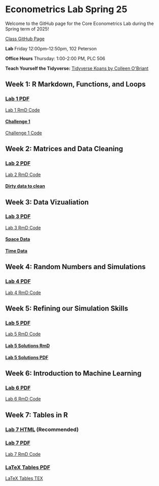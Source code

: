 # Econometrics Lab Spring 25

Welcome to the GitHub page for the Core Econometrics Lab during the Spring term of 2025!

[Class GitHub Page](https://github.com/edrubin/EC607S25)

**Lab** Friday 12:00pm–12:50pm, 102 Peterson

**Office Hours** Thursday: 1:00-2:00 PM, PLC 506

**Teach Yourself the Tidyverse:** [Tidyverse Koans by Colleen O'Briant](https://github.com/cobriant/tidyverse_koans)

## Week 1: R Markdown, Functions, and Loops

### [Lab 1 PDF](https://github.com/cmulholland217/Metrics_Lab_Spring2025/blob/main/lab_1.pdf)

[Lab 1 RmD Code](https://github.com/cmulholland217/Metrics_Lab_Spring2025/blob/main/lab_1.Rmd)

#### [Challenge 1](https://github.com/cmulholland217/Metrics_Lab_Spring2025/blob/main/challenge_1.pdf)
[Challenge 1 Code](https://github.com/cmulholland217/Metrics_Lab_Spring2025/blob/main/challenge_1_code.Rmd)

## Week 2: Matrices and Data Cleaning

### [Lab 2 PDF](https://github.com/cmulholland217/Metrics_Lab_Spring2025/blob/main/lab_2.pdf)

[Lab 2 RmD Code](https://github.com/cmulholland217/Metrics_Lab_Spring2025/blob/main/lab_2.Rmd)

#### [Dirty data to clean](https://github.com/cmulholland217/Metrics_Lab_Spring2025/blob/main/dirty_data.csv)

## Week 3: Data Vizualiation

### [Lab 3 PDF](https://github.com/cmulholland217/Metrics_Lab_Spring2025/blob/main/lab_3.pdf)

[Lab 3 RmD Code](https://github.com/cmulholland217/Metrics_Lab_Spring2025/blob/main/lab_3.Rmd)

#### [Space Data](https://github.com/cmulholland217/Metrics_Lab_Spring2025/blob/main/space_data.csv)

#### [Time Data](https://github.com/cmulholland217/Metrics_Lab_Spring2025/blob/main/time_data.csv)

## Week 4: Random Numbers and Simulations

### [Lab 4 PDF](https://github.com/cmulholland217/Metrics_Lab_Spring2025/blob/main/lab_4.pdf)

[Lab 4 RmD Code](https://github.com/cmulholland217/Metrics_Lab_Spring2025/blob/main/lab_4.Rmd)

## Week 5: Refining our Simulation Skills

### [Lab 5 PDF](https://github.com/cmulholland217/Metrics_Lab_Spring2025/blob/main/lab_5.pdf)

[Lab 5 RmD Code](https://github.com/cmulholland217/Metrics_Lab_Spring2025/blob/main/lab_5.Rmd)

#### [Lab 5 Solutions RmD](https://github.com/cmulholland217/Metrics_Lab_Spring2025/blob/main/lab_5_solutions.Rmd)

#### [Lab 5 Solutions PDF](https://github.com/cmulholland217/Metrics_Lab_Spring2025/blob/main/lab_5_solutions.pdf)

## Week 6: Introduction to Machine Learning

### [Lab 6 PDF](https://github.com/cmulholland217/Metrics_Lab_Spring2025/blob/main/lab_6.pdf)

[Lab 6 RmD Code](https://github.com/cmulholland217/Metrics_Lab_Spring2025/blob/main/lab_6.Rmd)

## Week 7: Tables in R

### [Lab 7 HTML](https://github.com/cmulholland217/Metrics_Lab_Spring2025/blob/main/lab_7.html) (Recommended)

### [Lab 7 PDF](https://github.com/cmulholland217/Metrics_Lab_Spring2025/blob/main/lab_7.pdf)

[Lab 7 RmD Code](https://github.com/cmulholland217/Metrics_Lab_Spring2025/blob/main/lab_7.Rmd)

### [LaTeX Tables PDF](https://github.com/cmulholland217/Metrics_Lab_Spring2025/blob/main/latex_tables_lab_7.pdf)

[LaTeX Tables TEX](https://github.com/cmulholland217/Metrics_Lab_Spring2025/blob/main/latex_tables_lab_7.tex)


